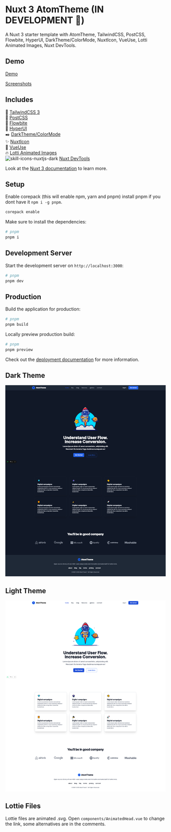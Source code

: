 # Nuxt 3 AtomTheme (IN DEVELOPMENT 🚧)

A Nuxt 3 starter template with AtomTheme, TailwindCSS, PostCSS, Flowbite, HyperUI, DarkTheme/ColorMode, NuxtIcon, VueUse, Lotti Animated Images, Nuxt DevTools.

## Demo

[Demo](https://atom-theme.vercel.app/) 

[Screenshots](https://github.com/dazeb/AtomTheme/tree/main#dark-theme)

## Includes

:dash: [TailwindCSS 3](https://tailwindcss.com)  
:postbox: [PostCSS](https://postcss.org)  
:ocean: [Flowbite](https://flowbite.com)  
:rocket: [HyperUI](hyperui.dev)  
:black_nib: [DarkTheme/ColorMode](https://color-mode.nuxtjs.org/)  
:sparkles: [NuxtIcon](https://github.com/nuxt-modules/icon)  
:star2: [VueUse](https://vueuse.org)  
:fire: [Lotti Animated Images](https://vue3-lottie.vercel.app/)  
![skill-icons-nuxtjs-dark](https://github.com/dazeb/dazeb/assets/67932890/533d2193-5c9a-4987-a6a1-5b4d3c0b3fe6) [Nuxt DevTools](https://devtools.nuxtjs.org/)

Look at the [Nuxt 3 documentation](https://nuxt.com/docs/getting-started/introduction) to learn more.

## Setup

Enable corepack (this will enable npm, yarn and pnpm) install pnpm if you dont have it `npm i -g pnpm`.
```bash
corepack enable
```

Make sure to install the dependencies:

```bash
# pnpm
pnpm i
```

## Development Server

Start the development server on `http://localhost:3000`:

```bash
# pnpm
pnpm dev
```

## Production

Build the application for production:

```bash
# pnpm
pnpm build
```

Locally preview production build:

```bash
# pnpm
pnpm preview
```

Check out the [deployment documentation](https://nuxt.com/docs/getting-started/deployment) for more information.

## Dark Theme

![Image Title](/atomtheme-dark.png)

## Light Theme

![Image Title](/atomtheme-light.png)

## Lottie Files  
Lottie files are animated .svg. Open `components/AnimatedHead.vue` to change the link, some alternatives are in the comments.

